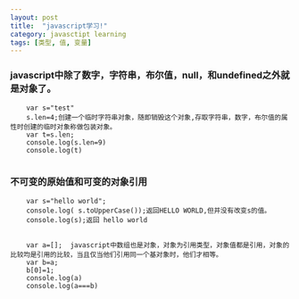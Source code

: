 ```yaml
---
layout: post
title:  "javascript学习!"
category: javasctipt learning
tags: [类型, 值, 变量]
---
```



### javascript中除了数字，字符串，布尔值，null，和undefined之外就是对象了。
```
	var s="test"
	s.len=4;创建一个临时字符串对象，随即销毁这个对象,存取字符串，数字，布尔值的属性时创建的临时对象称做包装对象。
	var t=s.len;
	console.log(s.len=9)
	console.log(t)
	
```

### 不可变的原始值和可变的对象引用
```
	var s="hello world";
	console.log( s.toUpperCase());返回HELLO WORLD,但并没有改变s的值。
	console.log(s);返回 hello world


	var a=[];  javascript中数组也是对象，对象为引用类型，对象值都是引用，对象的比较均是引用的比较，当且仅当他们引用同一个基对象时，他们才相等。
	var b=a;
	b[0]=1;
	console.log(a)
	console.log(a===b)

```	
	
	
	
	
	
	
	
	
	
	
	
	
